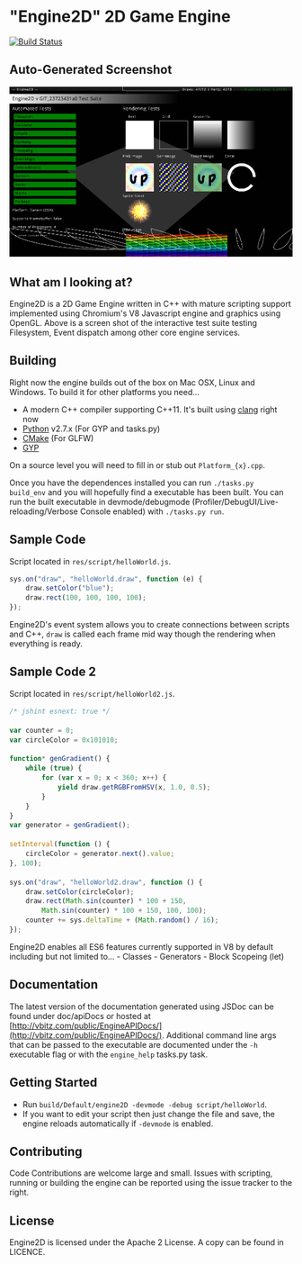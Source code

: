 # "Engine2D" 2D Game Engine

[![Build Status](https://travis-ci.org/Vbitz/Engine2D.svg?branch=master)](https://travis-ci.org/Vbitz/Engine2D)

## Auto-Generated Screenshot
![Screenshot](screenshot.png)

## What am I looking at?
Engine2D is a 2D Game Engine written in C++ with mature scripting support implemented using Chromium's V8 Javascript engine and graphics using OpenGL. Above is a screen shot of the interactive test suite testing Filesystem, Event dispatch among other core engine services.

## Building
Right now the engine builds out of the box on Mac OSX, Linux and Windows. To build it for other platforms you need...

- A modern C++ compiler supporting C++11. It's built using [clang](http://clang.llvm.org/) right now
- [Python](http://www.python.org/) v2.7.x (For GYP and tasks.py)
- [CMake](http://www.cmake.org/) (For GLFW)
- [GYP](https://code.google.com/p/gyp/)

On a source level you will need to fill in or stub out `Platform_{x}.cpp`.

Once you have the dependences installed you can run `./tasks.py build_env` and you will hopefully find a executable has been built.
You can run the built executable in devmode/debugmode (Profiler/DebugUI/Live-reloading/Verbose Console enabled) with `./tasks.py run`.

## Sample Code

Script located in `res/script/helloWorld.js`.

```javascript
sys.on("draw", "helloWorld.draw", function (e) {
	draw.setColor("blue");
	draw.rect(100, 100, 100, 100);
});
```

Engine2D's event system allows you to create connections between scripts and C++, `draw` is called each frame mid way though the rendering when everything is ready.

## Sample Code 2

Script located in `res/script/helloWorld2.js`.

```javascript
/* jshint esnext: true */

var counter = 0;
var circleColor = 0x101010;

function* genGradient() {
	while (true) {
		for (var x = 0; x < 360; x++) {
			yield draw.getRGBFromHSV(x, 1.0, 0.5);
		}
	}
}
var generator = genGradient();

setInterval(function () {
	circleColor = generator.next().value;
}, 100);

sys.on("draw", "helloWorld2.draw", function () {
	draw.setColor(circleColor);
	draw.rect(Math.sin(counter) * 100 + 150,
		Math.sin(counter) * 100 + 150, 100, 100);
	counter += sys.deltaTime + (Math.random() / 16);
});
```

Engine2D enables all ES6 features currently supported in V8 by default including but not limited to...
	- Classes
	- Generators
	- Block Scopeing (let)

## Documentation

The latest version of the documentation generated using JSDoc can be found under doc/apiDocs or hosted at [http://vbitz.com/public/EngineAPIDocs/](http://vbitz.com/public/EngineAPIDocs/).
Additional command line args that can be passed to the executable are documented under the `-h` executable flag or with the `engine_help` tasks.py task.

## Getting Started

- Run `build/Default/engine2D -devmode -debug script/helloWorld`.
- If you want to edit your script then just change the file and save, the engine reloads automatically if `-devmode` is enabled.

## Contributing
Code Contributions are welcome large and small. Issues with scripting, running or building the engine can be reported using the issue tracker to the right.

## License
Engine2D is licensed under the Apache 2 License. A copy can be found in LICENCE.
